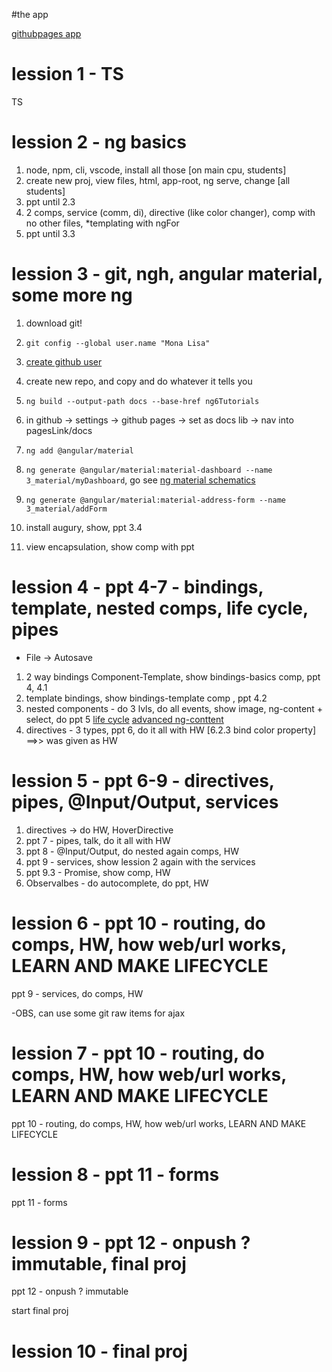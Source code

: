 #the app

[githubpages app](https://bresleveloper.github.io/ng6Tutorials/)


# lession 1 - TS

TS

# lession 2 - ng basics

1. node, npm, cli, vscode, install all those [on main cpu, students]
2. create new proj, view files, html, app-root, ng serve, change [all students]
3. ppt until 2.3
4. 2 comps, service (comm, di), directive (like color changer), comp with no other files, *templating with ngFor
5. ppt until 3.3

# lession 3 - git, ngh, angular material, some more ng

1. download git!
2. `git config --global user.name "Mona Lisa"`
3. [create github user](https://github.com/ "github")
4. create new repo, and copy and do whatever it tells you
5. `ng build --output-path docs --base-href ng6Tutorials`
6. in github -> settings -> github pages -> set as docs lib -> nav into pagesLink/docs
    
7. `ng add @angular/material`
8. `ng generate @angular/material:material-dashboard --name 3_material/myDashboard`, go see [ng material schematics](https://material.angular.io/guide/schematics)
9. `ng generate @angular/material:material-address-form --name 3_material/addForm`
10. install augury, show, ppt 3.4
11. view encapsulation, show comp with ppt

# lession 4 - ppt 4-7 - bindings, template, nested comps, life cycle, pipes

* File -> Autosave

1. 2 way bindings Component-Template, show bindings-basics comp, ppt 4, 4.1
2. template bindings, show bindings-template comp , ppt 4.2
3. nested components - do 3 lvls, do all events, show image, ng-content + select, do ppt 5
    [life cycle](https://i.stack.imgur.com/yzaYJ.png)
    [advanced ng-conttent](https://blog.angular-university.io/angular-ng-content/)
4. directives - 3 types, ppt 6, do it all with HW [6.2.3 bind color property]  ==>> was given as HW

# lession 5 - ppt 6-9 - directives, pipes, @Input/Output, services

1. directives -> do HW, HoverDirective
2. ppt 7 - pipes, talk, do it all with HW
3. ppt 8 - @Input/Output, do nested again comps, HW
4. ppt 9 - services, show lession 2 again with the services
5. ppt 9.3 - Promise, show comp, HW
6. Observalbes - do autocomplete, do ppt, HW

# lession 6 - ppt 10 - routing, do comps, HW, how web/url works, LEARN AND MAKE LIFECYCLE

ppt 9 - services, do comps, HW

-OBS, can use some git raw items for ajax

# lession 7 - ppt 10 - routing, do comps, HW, how web/url works, LEARN AND MAKE LIFECYCLE

ppt 10 - routing, do comps, HW, how web/url works, LEARN AND MAKE LIFECYCLE

# lession 8 - ppt 11 - forms

ppt 11 - forms

# lession 9 - ppt 12 - onpush ? immutable,  final proj

ppt 12 - onpush ? immutable

start  final proj

# lession 10 - final proj


